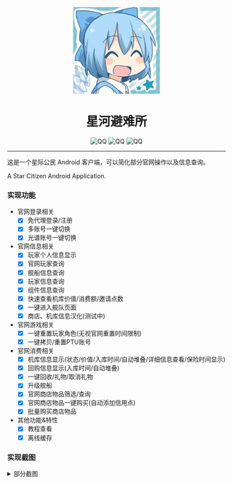 <div align=center>
  <img width=200 src="doc/image/cirno_avatar.jpeg"  alt="小九头像"/>
  <h1 align="center">星河避难所</h1> 
</div>
<div align=center>
  <img src="https://img.shields.io/badge/chat-QQ-blue" alt="QQ" >
<img src="https://img.shields.io/badge/Android-8.0+-yellow" alt="QQ" >
<img src="https://img.shields.io/badge/StarCitizen-3.16-green" alt="QQ" >
</div>

---

这是一个星际公民 Android 客户端，可以简化部分官网操作以及信息查询。

A Star Citizen Android Application.

### 实现功能

+ 官网登录相关
    + [x] 免代理登录/注册
    + [x] 多账号一键切换
    + [x] 光谱账号一键切换
+ 官网信息相关
    + [x] 玩家个人信息显示
    + [x] 官网玩家查询
    + [x] 舰船信息查询
    + [x] 玩家信息查询
    + [x] 组件信息查询
    + [x] 快速查看机库价值/消费额/邀请点数
    + [x] 一键进入舰队页面
    + [x] 商店、机库信息汉化(测试中)
+ 官网游戏相关
    + [x] 一键重置玩家角色(无视官网重置时间限制)
    + [x] 一键拷贝/重置PTU账号
+ 官网消费相关
    + [x] 机库信息显示(状态/价值/入库时间/自动堆叠/详细信息查看/保险时间显示)
    + [x] 回购信息显示(入库时间/自动堆叠)
    + [x] 一键回收/礼物/取消礼物
    + [x] 升级舰船
    + [x] 官网商店物品筛选/查询
    + [x] 官网商店物品一键购买(自动添加信用点)
    + [x] 批量购买商店物品
+ 其他功能&特性
    + [x] 教程查看
    + [x] 离线缓存

### 实现截图

<details>
<summary>部分截图</summary>

![](doc/image/main_page.jpg)
![](doc/image/reset_character.jpg)
![](doc/image/spectrum_view.jpg)
![](doc/image/personal_drawer_box.jpg)
![](doc/image/hanger_view.jpg)
![](doc/image/hanger_detail.jpg)
![](doc/image/buyback_view.jpg)
![](doc/image/reclaim_page.jpg)
![](doc/image/send_gift.jpg)
![](doc/image/shop_view.jpg)
![](doc/image/shop_detail.jpg)


</details>